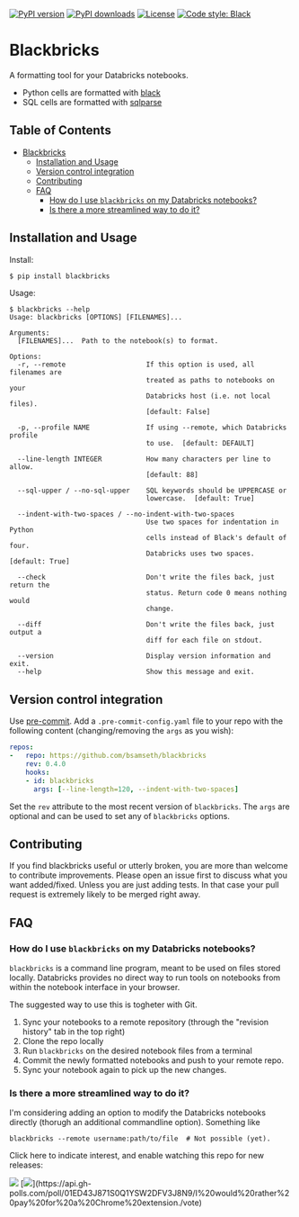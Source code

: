 [![PyPI version](https://img.shields.io/pypi/v/blackbricks.svg?logo=pypi&logoColor=FFE873)](https://pypi.org/project/blackbricks/)
[![PyPI downloads](https://img.shields.io/pypi/dm/blackbricks)](https://pypistats.org/packages/blackbricks)
[![License](https://img.shields.io/pypi/l/blackbricks)](LICENSE)
[![Code style: Black](https://img.shields.io/badge/code%20style-black-000000.svg)](https://github.com/psf/black)

# Blackbricks

A formatting tool for your Databricks notebooks.

- Python cells are formatted with [black](https://github.com/psf/black)
- SQL cells are formatted with [sqlparse](https://github.com/andialbrecht/sqlparse)

## Table of Contents
- [Blackbricks](#blackbricks)
  * [Installation and Usage](#installation-and-usage)
  * [Version control integration](#version-control-integration)
  * [Contributing](#contributing)
  * [FAQ](#faq)
    + [How do I use `blackbricks` on my Databricks notebooks?](#how-do-i-use--blackbricks--on-my-databricks-notebooks-)
    + [Is there a more streamlined way to do it?](#is-there-a-more-streamlined-way-to-do-it-)

## Installation and Usage 

Install:

```bash
$ pip install blackbricks
```

Usage:

```text
$ blackbricks --help
Usage: blackbricks [OPTIONS] [FILENAMES]...

Arguments:
  [FILENAMES]...  Path to the notebook(s) to format.

Options:
  -r, --remote                    If this option is used, all filenames are
                                  treated as paths to notebooks on your
                                  Databricks host (i.e. not local files).
                                  [default: False]

  -p, --profile NAME              If using --remote, which Databricks profile
                                  to use.  [default: DEFAULT]

  --line-length INTEGER           How many characters per line to allow.
                                  [default: 88]

  --sql-upper / --no-sql-upper    SQL keywords should be UPPERCASE or
                                  lowercase.  [default: True]

  --indent-with-two-spaces / --no-indent-with-two-spaces
                                  Use two spaces for indentation in Python
                                  cells instead of Black's default of four.
                                  Databricks uses two spaces.  [default: True]

  --check                         Don't write the files back, just return the
                                  status. Return code 0 means nothing would
                                  change.

  --diff                          Don't write the files back, just output a
                                  diff for each file on stdout.

  --version                       Display version information and exit.
  --help                          Show this message and exit.

```



## Version control integration

Use [pre-commit](https://pre-commit.com). Add a
`.pre-commit-config.yaml` file to your repo with the following content (changing/removing the `args` as you wish):

```yaml
repos:
-   repo: https://github.com/bsamseth/blackbricks
    rev: 0.4.0
    hooks:
    - id: blackbricks
      args: [--line-length=120, --indent-with-two-spaces]
```

Set the `rev` attribute to the most recent version of `blackbricks`.
The `args` are optional and can be used to set any of `blackbricks` options.

## Contributing

If you find blackbricks useful or utterly broken, you are more than welcome to contribute improvements. Please open an issue first to discuss what you want added/fixed. Unless you are just adding tests. In that case your pull request is extremely likely to be merged right away.

## FAQ

### How do I use `blackbricks` on my Databricks notebooks?

`blackbricks` is a command line program, meant to be used on files stored locally. Databricks provides no direct way to run tools on notebooks from within the notebook interface in your browser. 

The suggested way to use this is togheter with Git. 
1. Sync your notebooks to a remote repository (through the "revision history" tab in the top right)
2. Clone the repo locally
3. Run `blackbricks` on the desired notebook files from a terminal
4. Commit the newly formatted notebooks and push to your remote repo.
5. Sync your notebook again to pick up the new changes.

### Is there a more streamlined way to do it?

I'm considering adding an option to modify the Databricks notebooks directly (thorugh an additional commandline option). Something like
```
blackbricks --remote username:path/to/file  # Not possible (yet).
```
Click here to indicate interest, and enable watching this repo for new releases: 

[![](https://api.gh-polls.com/poll/01ED43J871S0Q1YSW2DFV3J8N9/Yes%2C%20please%20make%20a%20command%20line%20option%20for%20this%21)](https://api.gh-polls.com/poll/01ED43J871S0Q1YSW2DFV3J8N9/Yes%2C%20please%20make%20a%20command%20line%20option%20for%20this%21/vote)
[![](https://api.gh-polls.com/poll/01ED43J871S0Q1YSW2DFV3J8N9/I%20would%20rather%20pay%20for%20a%20Chrome%20extension.)](https://api.gh-polls.com/poll/01ED43J871S0Q1YSW2DFV3J8N9/I%20would%20rather%20pay%20for%20a%20Chrome%20extension./vote)
